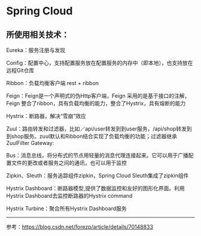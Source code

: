 Spring Cloud
===

所使用相关技术：
---

Eureka：服务注册与发现

Config：配置中心，支持配置服务放在配置服务的内存中（即本地），也支持放在远程Git仓库

Ribbon：负载均衡客户端 rest + ribbon

Feign：Feign是一个声明式的伪Http客户端，Feign 采用的是基于接口的注解，Feign 整合了ribbon，具有负载均衡的能力，整合了Hystrix，具有熔断的能力

Hystrix：断路器，解决“雪崩”效应

Zuul：路由转发和过滤器，比如／api/user转发到到user服务，/api/shop转发到到shop服务。zuul默认和Ribbon结合实现了负载均衡的功能；过滤器继承ZuulFilter
Gateway:

Bus：消息总线，将分布式的节点用轻量的消息代理连接起来。它可以用于广播配置文件的更改或者服务之间的通讯，也可以用于监控

Zipkin、Sleuth：服务追踪组件zipkin，Spring Cloud Sleuth集成了zipkin组件

Hystrix Dashboard：断路器模型,提供了数据监控和友好的图形化界面。利用Hystrix Dashboard去监控断路器的Hystrix command

Hystrix Turbine：聚合所有Hystrix Dashboard服务


---

参考：https://blog.csdn.net/forezp/article/details/70148833


